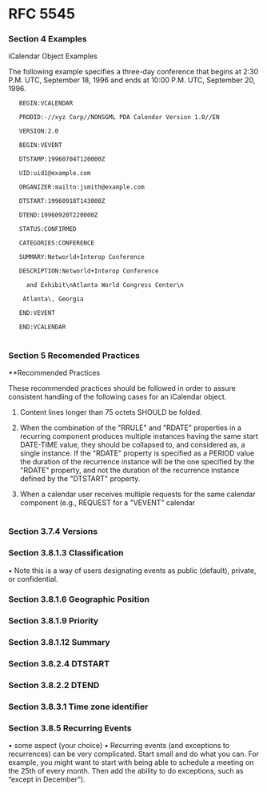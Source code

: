 # RFC 5545

### Section 4 Examples

iCalendar Object Examples

   The following example specifies a three-day conference that begins at 2:30 P.M. UTC, September 18, 1996 and ends at 10:00 P.M. UTC, September 20, 1996.

       BEGIN:VCALENDAR
       
       PRODID:-//xyz Corp//NONSGML PDA Calendar Version 1.0//EN
       
       VERSION:2.0
       
       BEGIN:VEVENT
       
       DTSTAMP:19960704T120000Z
       
       UID:uid1@example.com
       
       ORGANIZER:mailto:jsmith@example.com
       
       DTSTART:19960918T143000Z
       
       DTEND:19960920T220000Z
       
       STATUS:CONFIRMED
       
       CATEGORIES:CONFERENCE
       
       SUMMARY:Networld+Interop Conference
       
       DESCRIPTION:Networld+Interop Conference
       
         and Exhibit\nAtlanta World Congress Center\n
         
        Atlanta\, Georgia
        
       END:VEVENT
       
       END:VCALENDAR
       
#

### Section 5 Recomended Practices

**Recommended Practices

   These recommended practices should be followed in order to assure
   consistent handling of the following cases for an iCalendar object.

   1.  Content lines longer than 75 octets SHOULD be folded.

   2.  When the combination of the "RRULE" and "RDATE" properties in a
       recurring component produces multiple instances having the same
       start DATE-TIME value, they should be collapsed to, and
       considered as, a single instance.  If the "RDATE" property is
       specified as a PERIOD value the duration of the recurrence
       instance will be the one specified by the "RDATE" property, and
       not the duration of the recurrence instance defined by the
       "DTSTART" property.

   3.  When a calendar user receives multiple requests for the same
       calendar component (e.g., REQUEST for a "VEVENT" calendar
       
#   

### Section 3.7.4 Versions

### Section 3.8.1.3 Classification

• Note this is a way of users designating events as public (default), private, or confidential.

### Section 3.8.1.6 Geographic Position

### Section 3.8.1.9 Priority

### Section 3.8.1.12 Summary

### Section 3.8.2.4 DTSTART

### Section 3.8.2.2 DTEND

### Section 3.8.3.1 Time zone identifier

### Section 3.8.5 Recurring Events
• some aspect (your choice)
• Recurring events
(and exceptions to recurrences) can be very complicated. Start small and do
what you can. For example, you might want to start with being able to
schedule a meeting on the 25th of every month. Then add the ability to do
exceptions, such as “except in December”).
